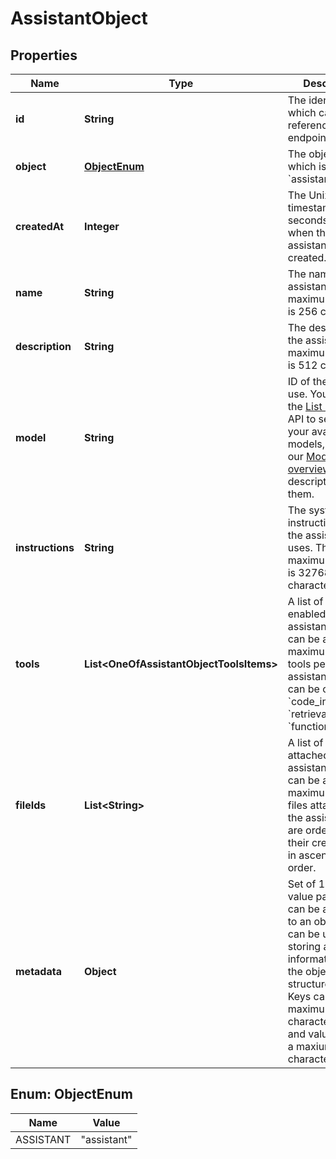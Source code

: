 # AssistantObject

## Properties
Name | Type | Description | Notes
------------ | ------------- | ------------- | -------------
**id** | **String** | The identifier, which can be referenced in API endpoints. | 
**object** | [**ObjectEnum**](#ObjectEnum) | The object type, which is always &#x60;assistant&#x60;. | 
**createdAt** | **Integer** | The Unix timestamp (in seconds) for when the assistant was created. | 
**name** | **String** | The name of the assistant. The maximum length is 256 characters.  | 
**description** | **String** | The description of the assistant. The maximum length is 512 characters.  | 
**model** | **String** | ID of the model to use. You can use the [List models](/docs/api-reference/models/list) API to see all of your available models, or see our [Model overview](/docs/models/overview) for descriptions of them.  | 
**instructions** | **String** | The system instructions that the assistant uses. The maximum length is 32768 characters.  | 
**tools** | **List&lt;OneOfAssistantObjectToolsItems&gt;** | A list of tool enabled on the assistant. There can be a maximum of 128 tools per assistant. Tools can be of types &#x60;code_interpreter&#x60;, &#x60;retrieval&#x60;, or &#x60;function&#x60;.  | 
**fileIds** | **List&lt;String&gt;** | A list of [file](/docs/api-reference/files) IDs attached to this assistant. There can be a maximum of 20 files attached to the assistant. Files are ordered by their creation date in ascending order.  | 
**metadata** | **Object** | Set of 16 key-value pairs that can be attached to an object. This can be useful for storing additional information about the object in a structured format. Keys can be a maximum of 64 characters long and values can be a maxium of 512 characters long.  | 

<a name="ObjectEnum"></a>
## Enum: ObjectEnum
Name | Value
---- | -----
ASSISTANT | &quot;assistant&quot;
